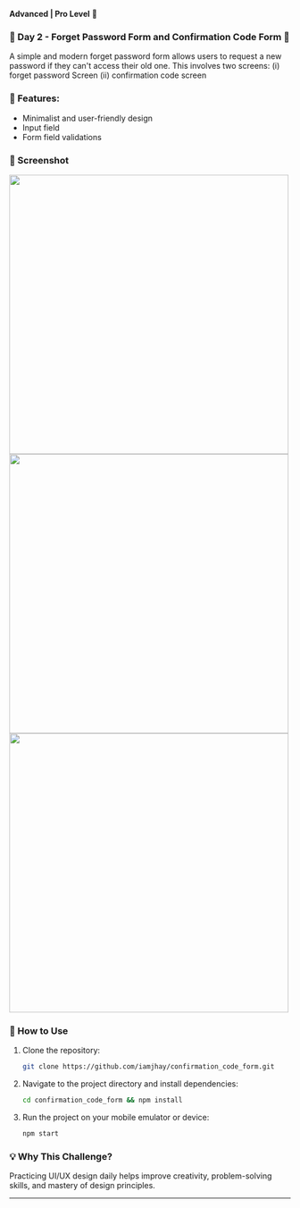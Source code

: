 **Advanced | Pro Level** 🚀  


### 📌 Day 2 - Forget Password Form and Confirmation Code Form 👋
A simple and modern forget password form allows users to request a new password if they can't access their old one. This involves two screens: (i) forget password Screen (ii) confirmation code screen

### 🎨 Features:
- Minimalist and user-friendly design  
- Input field
- Form field validations


### 📸 Screenshot  
<div align="left">
  <img height="500" src="https://i.postimg.cc/QMFyPr2s/1.png"  />
  <img height="500" src="https://files.fm/f/hesmwgfr9g"  />
  <img height="500" src="https://files.fm/f/7bx3s92wez"  />
</div>

### 🚀 How to Use  
1. Clone the repository:  
   ```bash
   git clone https://github.com/iamjhay/confirmation_code_form.git
   ```
2. Navigate to the project directory and install dependencies:  
   ```bash
   cd confirmation_code_form && npm install
   ```
3. Run the project on your mobile emulator or device:  
   ```bash
   npm start
   ```

### 💡 Why This Challenge?  
Practicing UI/UX design daily helps improve creativity, problem-solving skills, and mastery of design principles.

---
